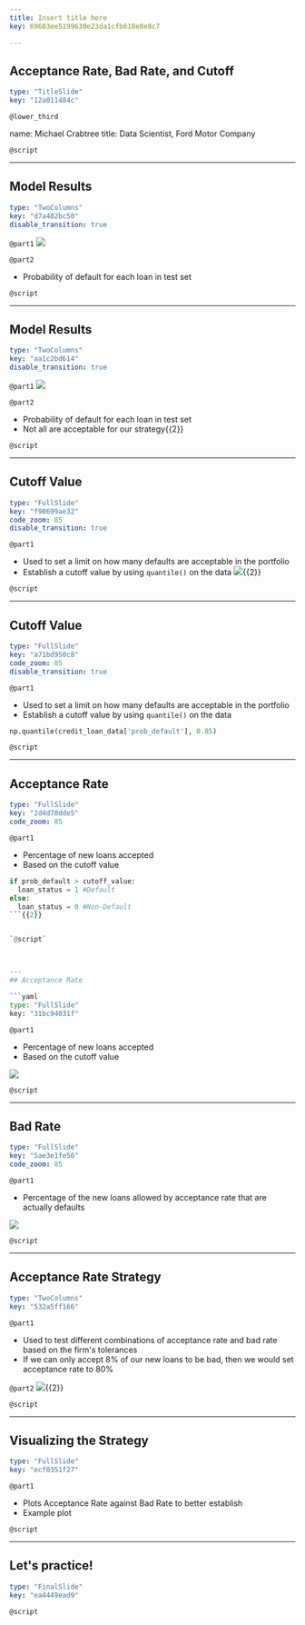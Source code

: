 ```yaml
---
title: Insert title here
key: 69683ee5199630e23da1cfb618e8e8c7

---
```

## Acceptance Rate, Bad Rate, and Cutoff

```yaml
type: "TitleSlide"
key: "12a011484c"
```

`@lower_third`

name: Michael Crabtree
title: Data Scientist, Ford Motor Company


`@script`



---
## Model Results

```yaml
type: "TwoColumns"
key: "d7a482bc50"
disable_transition: true
```

`@part1`
![](https://assets.datacamp.com/production/repositories/4760/datasets/32acf83b70de62e9bcd77863af8c4b3339044c41/model_output_ex.PNG)


`@part2`
- Probability of default for each loan in test set


`@script`



---
## Model Results

```yaml
type: "TwoColumns"
key: "aa1c2bd614"
disable_transition: true
```

`@part1`
![](https://assets.datacamp.com/production/repositories/4760/datasets/a71182909f8d7799a932f91b2ca7402aea86ae1d/model_output_ex_circle.PNG)


`@part2`
- Probability of default for each loan in test set
- Not all are acceptable for our strategy{{2}}


`@script`



---
## Cutoff Value

```yaml
type: "FullSlide"
key: "f90699ae32"
code_zoom: 85
disable_transition: true
```

`@part1`
- Used to set a limit on how many defaults are acceptable in the portfolio
- Establish a cutoff value by using `quantile()` on the data
![](https://assets.datacamp.com/production/repositories/4760/datasets/30d5a905e5251bca72b8ab9e42e1ec6336ee5089/cutoff_val_dist_ex.PNG){{2}}


`@script`



---
## Cutoff Value

```yaml
type: "FullSlide"
key: "a71bd950c8"
code_zoom: 85
disable_transition: true
```

`@part1`
- Used to set a limit on how many defaults are acceptable in the portfolio
- Establish a cutoff value by using `quantile()` on the data

```python
np.quantile(credit_loan_data['prob_default'], 0.85)
```


`@script`



---
## Acceptance Rate

```yaml
type: "FullSlide"
key: "2d4d70dde5"
code_zoom: 85
```

`@part1`
- Percentage of new loans accepted
- Based on the cutoff value

```python
if prob_default > cutoff_value:
  loan_status = 1 #Default
else:
  loan_status = 0 #Non-Default
```{{2}}


`@script`



---
## Acceptance Rate

```yaml
type: "FullSlide"
key: "31bc94031f"
```

`@part1`
- Percentage of new loans accepted
- Based on the cutoff value

![](https://assets.datacamp.com/production/repositories/4760/datasets/0d3a7facf7c00072bd3b26cbf4fee0c8029efeba/bad_rate_ex.PNG)


`@script`



---
## Bad Rate

```yaml
type: "FullSlide"
key: "5ae3e1fe56"
code_zoom: 85
```

`@part1`
- Percentage of the new loans allowed by acceptance rate that are actually defaults

![](https://assets.datacamp.com/production/repositories/4760/datasets/5a7f6e119c165c7e40e7bd5dbe75b667a100686b/bad_rate_ex_circle.PNG)


`@script`



---
## Acceptance Rate Strategy

```yaml
type: "TwoColumns"
key: "532a5ff166"
```

`@part1`
- Used to test different combinations of acceptance rate and bad rate based on the firm's tolerances
- If we can only accept 8% of our new loans to be bad, then we would set acceptance rate to 80%


`@part2`
![](https://assets.datacamp.com/production/repositories/4760/datasets/278629898b4ea7dd7d9289eaa14181967647a867/acceptance_strategy_table.PNG){{2}}


`@script`



---
## Visualizing the Strategy

```yaml
type: "FullSlide"
key: "ecf0351f27"
```

`@part1`
- Plots Acceptance Rate against Bad Rate to better establish 
- Example plot


`@script`



---
## Let's practice!

```yaml
type: "FinalSlide"
key: "ea4449ead9"
```

`@script`


